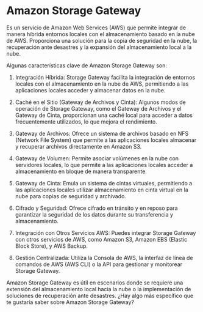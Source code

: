 # Amazon Storage Gateway

Es un servicio de Amazon Web Services (AWS) que permite integrar de manera híbrida entornos locales con el almacenamiento basado en la nube de AWS. Proporciona una solución para la copia de seguridad en la nube, la recuperación ante desastres y la expansión del almacenamiento local a la nube.

Algunas características clave de Amazon Storage Gateway son:

1. Integración Híbrida: Storage Gateway facilita la integración de entornos locales con el almacenamiento en la nube de AWS, permitiendo a las aplicaciones locales acceder y almacenar datos en la nube.

1. Caché en el Sitio (Gateway de Archivos y Cinta): Algunos modos de operación de Storage Gateway, como el Gateway de Archivos y el Gateway de Cinta, proporcionan una caché local para acceder a datos frecuentemente utilizados, lo que mejora el rendimiento.

1. Gateway de Archivos: Ofrece un sistema de archivos basado en NFS (Network File System) que permite a las aplicaciones locales almacenar y recuperar archivos directamente en Amazon S3.

1. Gateway de Volumen: Permite asociar volúmenes en la nube con servidores locales, lo que permite a las aplicaciones locales acceder a almacenamiento en bloque de manera transparente.

1. Gateway de Cinta: Emula un sistema de cintas virtuales, permitiendo a las aplicaciones locales utilizar almacenamiento en cinta virtual en la nube para copias de seguridad y archivado.

1. Cifrado y Seguridad: Ofrece cifrado en tránsito y en reposo para garantizar la seguridad de los datos durante su transferencia y almacenamiento.

1. Integración con Otros Servicios AWS: Puedes integrar Storage Gateway con otros servicios de AWS, como Amazon S3, Amazon EBS (Elastic Block Store), y AWS Backup.

1. Gestión Centralizada: Utiliza la Consola de AWS, la interfaz de línea de comandos de AWS (AWS CLI) o la API para gestionar y monitorear Storage Gateway.

Amazon Storage Gateway es útil en escenarios donde se requiere una extensión del almacenamiento local hacia la nube o la implementación de soluciones de recuperación ante desastres. ¿Hay algo más específico que te gustaría saber sobre Amazon Storage Gateway?
